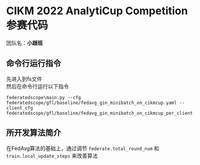 # CIKM 2022 AnalytiCup Competition 参赛代码 #
团队名：**小跟班**
## 命令行运行指令 ##
先进入到fs文件\
然后在命令行运行以下指令
```commandline
federatedscope\main.py --cfg federatedscope/gfl/baseline/fedavg_gin_minibatch_on_cikmcup.yaml --client_cfg federatedscope/gfl/baseline/fedavg_gin_minibatch_on_cikmcup_per_client.yaml
```
## 所开发算法简介 ##
在FedAvg算法的基础上，通过调节 `federate.total_round_num` 和 `train.local_update_steps` 来改善算法